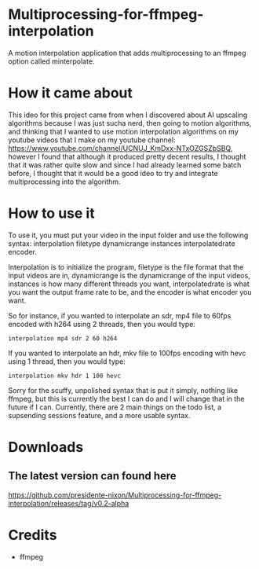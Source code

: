 # Multiprocessing-for-ffmpeg-interpolation
A motion interpolation application that adds multiprocessing to an ffmpeg option called minterpolate.

# How it came about
This ideo for this project came from when I discovered about AI upscaling algorithms because I was just sucha nerd, then going to motion algorithms, and thinking that I wanted to use motion interpolation algorithms on my youtube videos that I make on my youtube channel: https://www.youtube.com/channel/UCNUJ_KmDxx-NTxOZGSZbSBQ, however I found that although it produced pretty decent results, I thought that it was rather quite slow and since I had already learned some batch before, I thought that it would be a good ideo to try and integrate multiprocessing into the algorithm.

# How to use it
To use it, you must put your video in the input folder and use the following syntax: interpolation filetype dynamicrange instances interpolatedrate encoder.

Interpolation is to initialize the program, filetype is the file format that the input videos are in, dynamicrange is the dynamicrange of the input videos, instances is how many different threads you want, interpolatedrate is what you want the output frame rate to be, and the encoder is what encoder you want.

So for instance, if you wanted to interpolate an sdr, mp4 file to 60fps encoded with h264 using 2 threads, then you would type: 
```
interpolation mp4 sdr 2 60 h264
```
If you wanted to interpolate an hdr, mkv file to 100fps encoding with hevc using 1 thread, then you would type:
```
interpolation mkv hdr 1 100 hevc
```
Sorry for the scuffy, unpolished syntax that is put it simply, nothing like ffmpeg, but this is currently the best I can do and I will change that in the future if I can. Currently, there are 2 main things on the todo list, a supsending sessions feature, and a more usable syntax.

# Downloads
## The latest version can found here
https://github.com/presidente-nixon/Multiprocessing-for-ffmpeg-interpolation/releases/tag/v0.2-alpha

# Credits
- ffmpeg
